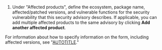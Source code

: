 1. Under "Affected products", define the ecosystem, package name, affected/patched versions, and vulnerable functions for the security vulnerability that this security advisory describes. If applicable, you can add multiple affected products to the same advisory by clicking **Add another affected product**.

  For information about how to specify information on the form, including affected versions, see "[AUTOTITLE](/code-security/security-advisories/guidance-on-reporting-and-writing-information-about-vulnerabilities/best-practices-for-writing-repository-security-advisories)."
